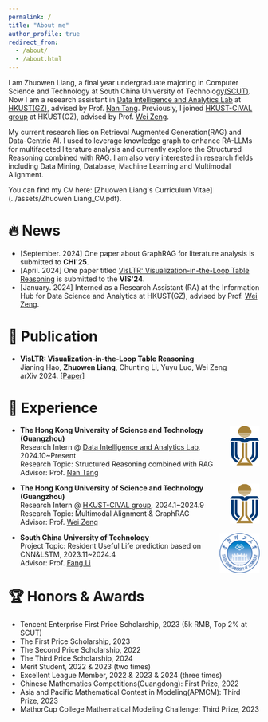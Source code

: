```yaml
---
permalink: /
title: "About me"
author_profile: true
redirect_from: 
  - /about/
  - /about.html
---
```

I am Zhuowen Liang, a final year undergraduate majoring in Computer Science and Technology at South China University of Technology[(SCUT)](https://www.scut.edu.cn). Now I am a research assistant in [Data Intelligence and Analytics Lab](https://github.com/HKUSTDial/) at [HKUST(GZ)](https://www.hkust-gz.edu.cn/), advised by Prof. [Nan Tang](https://nantang.github.io/). Previously, I joined [HKUST-CIVAL group](https://hkust-cival.com/) at HKUST(GZ), advised by Prof. [Wei Zeng](https://zeng-wei.com/).


My current research lies on Retrieval Augmented Generation(RAG) and Data-Centric AI. I used to leverage knowledge graph to enhance RA-LLMs for multifaceted literature analysis and currently explore the Structured Reasoning combined with RAG. I am also very interested in research fields including Data Mining, Database, Machine Learning and Multimodal Alignment.

<!-- am exploring graph based RAG assisted with Large Language Models to support scientific literature QA tasks.  -->

You can find my CV here: [Zhuowen Liang's Curriculum Vitae](../assets/Zhuowen Liang_CV.pdf).



# 🔥 News
- [September. 2024] One paper about GraphRAG for literature analysis is submitted to **CHI'25**.
- [April. 2024] One paper titled [VisLTR: Visualization-in-the-Loop Table Reasoning](https://arxiv.org/abs/2406.03753) is submitted to the **VIS'24**.
- [January. 2024] Interned as a Research Assistant (RA) at the Information Hub for Data Science and Analytics at HKUST(GZ), advised by Prof. [Wei Zeng](https://zeng-wei.com/).



# 📑 Publication
- **VisLTR: Visualization-in-the-Loop Table Reasoning** <br>
  Jianing Hao, **Zhuowen Liang**, Chunting Li, Yuyu Luo, Wei Zeng <br>
  arXiv 2024. [[Paper](https://arxiv.org/abs/2406.03753)]

# 🔎 Experience
  <p>
    <img src="images/HKUST.png" alt="HKUST" style="float: right; margin-left: 20px;; width: 60px; height: 80px;">
  </p>

- **The Hong Kong University of Science and Technology (Guangzhou)** <br>
  Research Intern @ [Data Intelligence and Analytics Lab](https://github.com/HKUSTDial/), 2024.10~Present <br>
  Research Topic: Structured Reasoning combined with RAG <br>
  Advisor: Prof. [Nan Tang](https://nantang.github.io/)

  <p>
    <img src="images/HKUST.png" alt="HKUST" style="float: right; margin-left: 20px;; width: 60px; height: 80px;">
  </p>
- **The Hong Kong University of Science and Technology (Guangzhou)** <br>
  Research Intern @ [HKUST-CIVAL group](https://hkust-cival.com/), 2024.1~2024.9 <br>
  Research Topic: Multimodal Alignment & GraphRAG <br>
  Advisor: Prof. [Wei Zeng](https://zeng-wei.com/)

  <p>
    <img src="images/SCUT.png" alt="SCUT" style="float: right; margin-left: 10px;; width: 80px; height: 80px;">
  </p>
- **South China University of Technology** <br>
  Project Topic: Resident Useful Life prediction based on CNN&LSTM, 2023.11~2024.4 <br>
  Advisor: Prof. [Fang Li](https://www2.scut.edu.cn/cs/2017/0129/c22285a327635/page.htm)




# 🏆 Honors & Awards
- Tencent Enterprise First Price Scholarship, 2023 (5k RMB, Top 2% at SCUT)
- The First Price Scholarship, 2023
- The Second Price Scholarship, 2022
- The Third Price Scholarship, 2024
- Merit Student, 2022 & 2023 (two times)
- Excellent League Member, 2022 & 2023 & 2024 (three times)
- Chinese Mathematics Competitions(Guangdong): First Prize, 2022
- Asia and Pacific Mathematical Contest in Modeling(APMCM): Third Prize, 2023
- MathorCup College Mathematical Modeling Challenge: Third Prize, 2023
<!-- 🎓 -->








